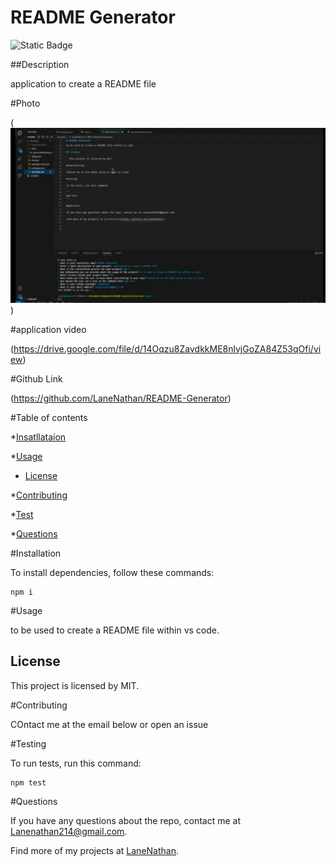 # README Generator
![Static Badge](https://img.shields.io/badge/license-MIT-green.svg)

##Description

application to create a README file


#Photo

(![alt text](image.png))


#application video

(https://drive.google.com/file/d/14Oqzu8ZavdkkME8nlvjGoZA84Z53qOfi/view)

#Github Link

(https://github.com/LaneNathan/README-Generator)

#Table of contents

*[Insatllataion](#installation)

*[Usage](#Usage)


* [License](#license)


*[Contributing](#contibuting)

*[Test](#test)

*[Questions](#questions)

#Installation

To install dependencies, follow these commands:

```
npm i
```

#Usage

to be used to create a README file within vs code.

## License

  This project is licensed by MIT.

#Contributing

COntact me at the email below or open an issue

#Testing

To run tests, run this command:

```
npm test
```

#Questions

If you have any questions about the repo, contact me at Lanenathan214@gmail.com.

Find more of my projects at [LaneNathan](https://github.com/LaneNathan/).


